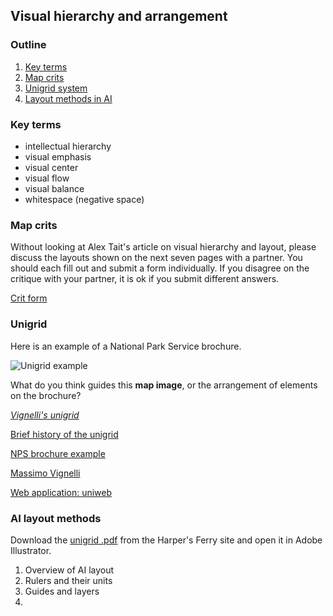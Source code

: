 ## Visual hierarchy and arrangement  

### Outline  

1. [Key terms](#key-terms)   
2. [Map crits](#map-crits)    
3. [Unigrid system](#unigrid)   
4. [Layout methods in AI](#ai-layout-methods)     

### Key terms  

- intellectual hierarchy  
- visual emphasis      
- visual center  
- visual flow
- visual balance
- whitespace (negative space)    

### Map crits

Without looking at Alex Tait's article on visual hierarchy and layout, please discuss the layouts shown on the next seven pages with a partner. You should each fill out and submit a form individually. If you disagree on the critique with your partner, it is ok if you submit different answers.   

[Crit form](https://forms.gle/7NC2aPsVCRjdGsoG7)

### Unigrid  

Here is an example of a National Park Service brochure.

![Unigrid example](https://www.nps.gov/parkhistory/online_books/brochures/unigrid/images/plate1.jpg)  

What do you think guides this **map image**, or the arrangement of elements on the brochure?  

[_Vignelli's unigrid_](https://www.nps.gov/parkhistory/online_books/brochures/unigrid/images/plate2.jpg)

[Brief history of the unigrid](https://www.nps.gov/subjects/hfc/a-brief-history-of-the-unigrid.htm)  

[NPS brochure example](https://www.nps.gov/chis/learn/upload/2018-Park-Brochure.pdf)  

[Massimo Vignelli](https://en.wikipedia.org/wiki/Massimo_Vignelli)  

[Web application: uniweb](http://www.designculture.it/insight/uniweb.html)

### AI layout methods

Download the [unigrid .pdf](https://www.nps.gov/parkhistory/online_books/brochures/unigrid/images/plate2.pdf) from the Harper's Ferry site and open it in Adobe Illustrator.  

1. Overview of AI layout      
2. Rulers and their units  
3. Guides and layers    
4. 
